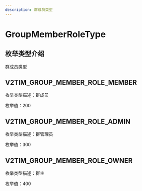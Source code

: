 ```yaml
---
description: 群成员类型
---
```


# GroupMemberRoleType

## 枚举类型介绍

群成员类型

## V2TIM\_GROUP\_MEMBER\_ROLE\_MEMBER

枚举类型描述：群成员

枚举值：200

## V2TIM\_GROUP\_MEMBER\_ROLE\_ADMIN

枚举类型描述：群管理员

枚举值：300

## V2TIM\_GROUP\_MEMBER\_ROLE\_OWNER

枚举类型描述：群主

枚举值：400
